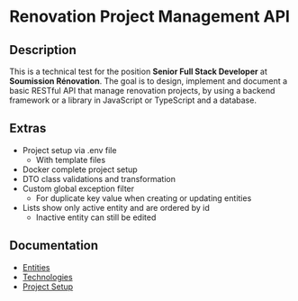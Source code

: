 # Renovation Project Management API

## Description
This is a technical test for the position **Senior Full Stack Developer** at **Soumission Rénovation**. 
The goal is to design, implement and document a basic RESTful API that manage renovation projects, by using a backend framework or a library in JavaScript or TypeScript and a database.

## Extras
- Project setup via .env file
  - With template files
- Docker complete project setup
- DTO class validations and transformation
- Custom global exception filter
  - For duplicate key value when creating or updating entities
- Lists show only active entity and are ordered by id
  - Inactive entity can still be edited

## Documentation

- [Entities](./docs/entities/index.md)
- [Technologies](./docs/technologies/index.md)
- [Project Setup](./docs/setup/index.md)

